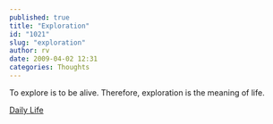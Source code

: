 ```yaml
---
published: true
title: "Exploration"
id: "1021"
slug: "exploration"
author: rv
date: 2009-04-02 12:31
categories: Thoughts
---
```

To explore is to be alive. Therefore, exploration is the meaning of life.

<a href="https://www.youtube.com/watch?v=lBvaHZIrt0o" target="_blank">Daily Life</a>